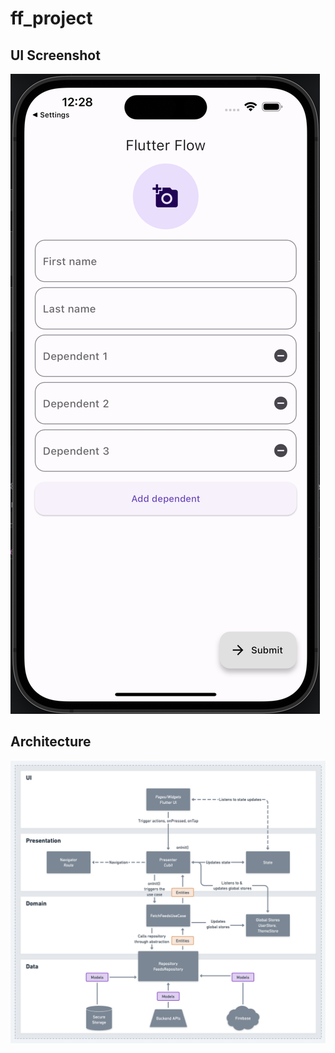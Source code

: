 # ff_project

## UI Screenshot

![alt text](readme_images/screenshot.png)

## Architecture

![alt text](readme_images/architecture.png)